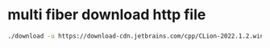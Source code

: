 # multi fiber download http file
``` sh
./download -u https://download-cdn.jetbrains.com/cpp/CLion-2022.1.2.win.zip -s ~/a.zip
```
